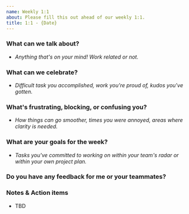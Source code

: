 ```yaml
---
name: Weekly 1:1
about: Please fill this out ahead of our weekly 1:1.
title: 1:1 - {Date}
---
```


### What can we talk about?
- _Anything that's on your mind! Work related or not._

### What can we celebrate?
- _Difficult task you accomplished, work you're proud of, kudos you've gotten._

### What's frustrating, blocking, or confusing you?
- _How things can go smoother, times you were annoyed, areas where clarity is needed._

### What are your goals for the week?
- _Tasks you've committed to working on within your team's radar or within your own project plan._

### Do you have any feedback for me or your teammates?

### Notes & Action items
- TBD
